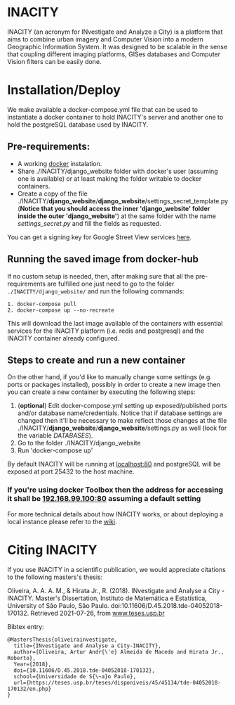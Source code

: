# INACITY

INACITY (an acronym for INvestigate and Analyze a City) is a platform that aims to combine urban imagery and Computer Vision into a modern Geographic Information System. It was designed to be scalable in the sense that coupling different imaging platforms, GISes databases and Computer Vision filters can be easily done.

# Installation/Deploy

We make available a docker-compose.yml file that can be used to instantiate a docker container to hold INACITY's server and another one to hold the postgreSQL database used by INACITY.

## Pre-requirements:

- A working [docker](https://www.docker.com/) instalation.
- Share ./INACITY/django_website folder with docker's user (assuming one is available) or at least making the folder writable to docker containers.
- Create a copy of the file ./INACITY/**django_website**/**django_website**/settings_secret_template.py (**Notice that you should access the inner 'django_website' folder inside the outer 'django_website'**) at the same folder with the name *settings_secret.py* and fill the fields as requested.

You can get a signing key for Google Street View services [here](https://developers.google.com/maps/documentation/streetview/get-api-key).

## Running the saved image from docker-hub

If no custom setup is needed, then, after making sure that all the pre-requirements are fulfilled one just need to go to the folder `./INACITY/django_website/` and run the following commands:

```
1. docker-compose pull
2. docker-compose up --no-recreate
```

This will download the last image available of the containers with essential services for the INACITY platform (i.e. redis and postgresql) and the INACITY container already configured.

## Steps to create and run a new container

On the other hand, if you'd like to manually change some settings (e.g. ports or packages installed), possibly in order to create a new image then you can create a new container by executing the following steps:

1. (**optional**) Edit docker-compose.yml setting up exposed/published ports and/or database name/credentials. Notice that if database settings  are changed then it'll be necessary to make reflect those changes at the file ./INACITY/**django_website**/**django_website**/settings.py as well (look for the variable *DATABASES*).
2. Go to the folder ./INACITY/django_website
3. Run 'docker-compose up'

By default INACITY will be running at [localhost:80](http://localhost:80) and postgreSQL will be exposed at port 25432 to the host machine.

### If you're using docker Toolbox then the address for accessing it shall be [192.168.99.100:80](http://192.168.99.100:80) assuming a default setting

For more technical details about how INACITY works, or about deploying a local instance please refer to the [wiki](https://github.com/arturandre/INACITY/wiki).

# Citing INACITY

If you use INACITY in a scientific publication, we would appreciate citations to the following masters's thesis:

Oliveira, A. A. A. M., & Hirata Jr., R.  (2018). INvestigate and Analyse a City - INACITY. Master's Dissertation, Instituto de Matemática e Estatística, University of São Paulo, São Paulo. doi:10.11606/D.45.2018.tde-04052018-170132. Retrieved 2021-07-26, from www.teses.usp.br

Bibtex entry:

```
@MastersThesis{oliveirainvestigate,
  title={INvestigate and Analyse a City-INACITY},
  author={Oliveira, Artur Andr{\'e} Almeida de Macedo and Hirata Jr., Roberto},
  Year={2018},
  doi={10.11606/D.45.2018.tde-04052018-170132},
  school={Universidade de S{\~a}o Paulo},
  url={https://teses.usp.br/teses/disponiveis/45/45134/tde-04052018-170132/en.php}
}
```
